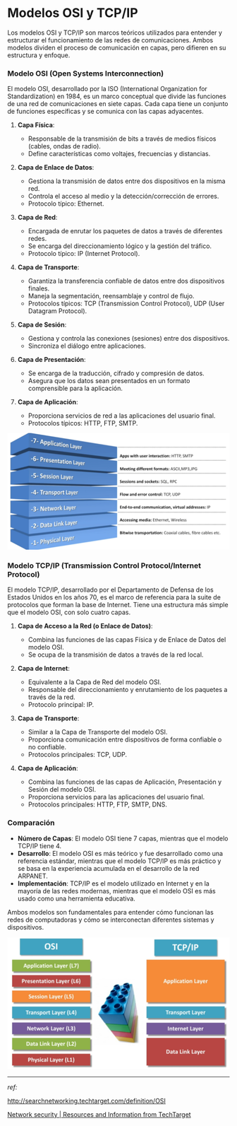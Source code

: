 # Modelos OSI y TCP/IP

Los modelos OSI y TCP/IP son marcos teóricos utilizados para entender y estructurar el funcionamiento de las redes de comunicaciones. Ambos modelos dividen el proceso de comunicación en capas, pero difieren en su estructura y enfoque.

### Modelo OSI (Open Systems Interconnection)
El modelo OSI, desarrollado por la ISO (International Organization for Standardization) en 1984, es un marco conceptual que divide las funciones de una red de comunicaciones en siete capas. Cada capa tiene un conjunto de funciones específicas y se comunica con las capas adyacentes.

1. **Capa Física**:
   - Responsable de la transmisión de bits a través de medios físicos (cables, ondas de radio).
   - Define características como voltajes, frecuencias y distancias.
   
2. **Capa de Enlace de Datos**:
   - Gestiona la transmisión de datos entre dos dispositivos en la misma red.
   - Controla el acceso al medio y la detección/corrección de errores.
   - Protocolo típico: Ethernet.

3. **Capa de Red**:
   - Encargada de enrutar los paquetes de datos a través de diferentes redes.
   - Se encarga del direccionamiento lógico y la gestión del tráfico.
   - Protocolo típico: IP (Internet Protocol).

4. **Capa de Transporte**:
   - Garantiza la transferencia confiable de datos entre dos dispositivos finales.
   - Maneja la segmentación, reensamblaje y control de flujo.
   - Protocolos típicos: TCP (Transmission Control Protocol), UDP (User Datagram Protocol).

5. **Capa de Sesión**:
   - Gestiona y controla las conexiones (sesiones) entre dos dispositivos.
   - Sincroniza el diálogo entre aplicaciones.

6. **Capa de Presentación**:
   - Se encarga de la traducción, cifrado y compresión de datos.
   - Asegura que los datos sean presentados en un formato comprensible para la aplicación.

7. **Capa de Aplicación**:
   - Proporciona servicios de red a las aplicaciones del usuario final.
   - Protocolos típicos: HTTP, FTP, SMTP.

![](./assets/osi.png)

### Modelo TCP/IP (Transmission Control Protocol/Internet Protocol)
El modelo TCP/IP, desarrollado por el Departamento de Defensa de los Estados Unidos en los años 70, es el marco de referencia para la suite de protocolos que forman la base de Internet. Tiene una estructura más simple que el modelo OSI, con solo cuatro capas.

1. **Capa de Acceso a la Red (o Enlace de Datos)**:
   - Combina las funciones de las capas Física y de Enlace de Datos del modelo OSI.
   - Se ocupa de la transmisión de datos a través de la red local.

2. **Capa de Internet**:
   - Equivalente a la Capa de Red del modelo OSI.
   - Responsable del direccionamiento y enrutamiento de los paquetes a través de la red.
   - Protocolo principal: IP.

3. **Capa de Transporte**:
   - Similar a la Capa de Transporte del modelo OSI.
   - Proporciona comunicación entre dispositivos de forma confiable o no confiable.
   - Protocolos principales: TCP, UDP.

4. **Capa de Aplicación**:
   - Combina las funciones de las capas de Aplicación, Presentación y Sesión del modelo OSI.
   - Proporciona servicios para las aplicaciones del usuario final.
   - Protocolos principales: HTTP, FTP, SMTP, DNS.

### Comparación
- **Número de Capas**: El modelo OSI tiene 7 capas, mientras que el modelo TCP/IP tiene 4.
- **Desarrollo**: El modelo OSI es más teórico y fue desarrollado como una referencia estándar, mientras que el modelo TCP/IP es más práctico y se basa en la experiencia acumulada en el desarrollo de la red ARPANET.
- **Implementación**: TCP/IP es el modelo utilizado en Internet y en la mayoría de las redes modernas, mientras que el modelo OSI es más usado como una herramienta educativa.

Ambos modelos son fundamentales para entender cómo funcionan las redes de computadoras y cómo se interconectan diferentes sistemas y dispositivos.

![](./assets/osi_tcpip.png)

---

_ref:_ 

http://searchnetworking.techtarget.com/definition/OSI

[Network security | Resources and Information from TechTarget](https://www.techtarget.com/searchnetworking/resources/Network-Security)

